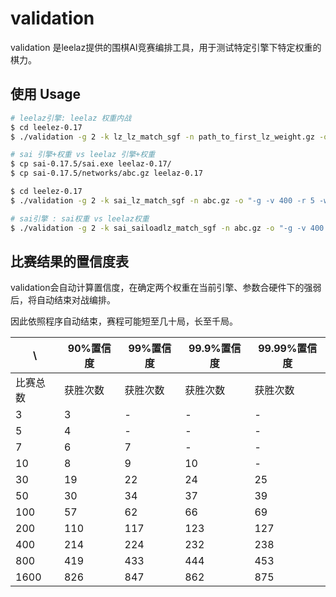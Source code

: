 # validation

validation 是leelaz提供的围棋AI竞赛编排工具，用于测试特定引擎下特定权重的棋力。

## 使用 Usage

```bash
# leelaz引擎: leelaz 权重内战
$ cd leelez-0.17
$ ./validation -g 2 -k lz_lz_match_sgf -n path_to_first_lz_weight.gz -o "-g -v 400 -r 5 -w" -n path_to_second_lz_weight.gz -o "-g -v 400 -r 5 -w" --leelaz --leelaz

# sai 引擎+权重 vs leelaz 引擎+权重
$ cp sai-0.17.5/sai.exe leelaz-0.17/
$ cp sai-0.17.5/networks/abc.gz leelaz-0.17

$ cd leelez-0.17
$ ./validation -g 2 -k sai_lz_match_sgf -n abc.gz -o "-g -v 400 -r 5 -w" -n path_to_lz_weight.gz -o "-g -v 400 -r 5 -w" --sai --leelaz

# sai引擎 : sai权重 vs leelaz权重
$ ./validation -g 2 -k sai_sailoadlz_match_sgf -n abc.gz -o "-g -v 400 -r 5 -w" -n path_to_lz_weight.gz -o "-g -v 400 -r 5 -w" --sai --sai
```



## 比赛结果的置信度表

validation会自动计算置信度，在确定两个权重在当前引擎、参数合硬件下的强弱后，将自动结束对战编排。

因此依照程序自动结束，赛程可能短至几十局，长至千局。

|    \\    | 90%置信度 | 99%置信度 | 99.9%置信度 | 99.99%置信度 |
| ------- | -------- | -------- | ---------- | ----------- |
| 比赛总数 | 获胜次数  | 获胜次数  | 获胜次数    | 获胜次数     |
| 3       | 3        | -        | -          | -           |
| 5       | 4        | -        | -          | -           |
| 7       | 6        | 7        | -          | -           |
| 10      | 8        | 9        | 10         | -           |
| 30      | 19       | 22       | 24         | 25          |
| 50      | 30       | 34       | 37         | 39          |
| 100     | 57       | 62       | 66         | 69          |
| 200     | 110      | 117      | 123        | 127         |
| 400     | 214      | 224      | 232        | 238         |
| 800     | 419      | 433      | 444        | 453         |
| 1600    | 826      | 847      | 862        | 875         |
